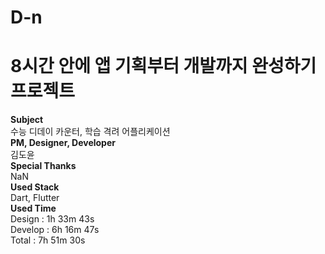 # D-n
# 8시간 안에 앱 기획부터 개발까지 완성하기 프로젝트
**Subject**  
수능 디데이 카운터, 학습 격려 어플리케이션  
**PM, Designer, Developer**  
김도윤  
**Special Thanks**  
NaN  
**Used Stack**  
Dart, Flutter  
**Used Time**  
Design : 1h 33m 43s  
Develop : 6h 16m 47s  
Total : 7h 51m 30s
